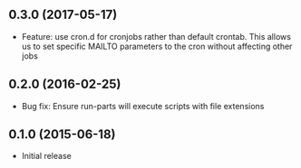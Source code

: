 ## 0.3.0 (2017-05-17)

  - Feature: use cron.d for cronjobs rather than default crontab. This allows
  us to set specific MAILTO parameters to the cron without affecting other jobs

## 0.2.0 (2016-02-25)
 
  - Bug fix: Ensure run-parts will execute scripts with file extensions

## 0.1.0 (2015-06-18)
 
  - Initial release
